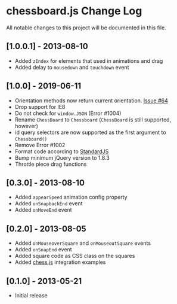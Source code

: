 # chessboard.js Change Log

All notable changes to this project will be documented in this file.

## [1.0.0.1] - 2013-08-10
- Added `zIndex` for elements that used in animations and drag
- Added delay to `mousedown` and `touchdown` event

## [1.0.0] - 2019-06-11
- Orientation methods now return current orientation. [Issue #64]
- Drop support for IE8
- Do not check for `window.JSON` (Error #1004)
- Rename `ChessBoard` to `Chessboard` (`ChessBoard` is still supported, however)
- id query selectors are now supported as the first argument to `Chessboard()`
- Remove Error #1002
- Format code according to [StandardJS]
- Bump minimum jQuery version to 1.8.3
- Throttle piece drag functions

## [0.3.0] - 2013-08-10
- Added `appearSpeed` animation config property
- Added `onSnapbackEnd` event
- Added `onMoveEnd` event

## [0.2.0] - 2013-08-05
- Added `onMouseoverSquare` and `onMouseoutSquare` events
- Added `onSnapEnd` event
- Added square code as CSS class on the squares
- Added [chess.js] integration examples

## [0.1.0] - 2013-05-21
- Initial release

[chess.js]:https://github.com/jhlywa/chess.js
[Issue #64]:https://github.com/oakmac/chessboardjs/issues/64
[StandardJS]:https://standardjs.com/
